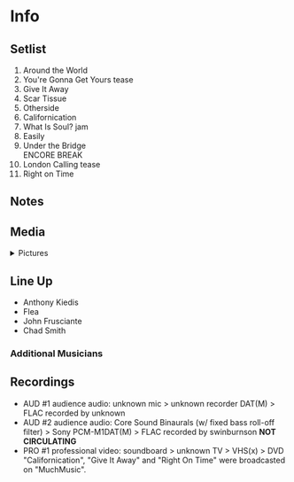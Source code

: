 # Info

## Setlist

1. Around the World
2. You're Gonna Get Yours tease
3. Give It Away
4. Scar Tissue
5. Otherside
6. Californication
7. What Is Soul? jam
8. Easily
9. Under the Bridge
<br> ENCORE BREAK
10. London Calling tease
11. Right on Time

## Notes

## Media 

<details>
  <summary>Pictures</summary>
  <!--<img alt="Setlist" title="Setlist" src="_.jpg" height="200" />
  <img alt="Clipping" title="Clipping" src="_.jpg" height="200" />
  <img alt="Flyer" title="Flyer" src="_.jpg" height="200" />-->
</details>

## Line Up

* Anthony Kiedis
* Flea
* John Frusciante
* Chad Smith

### Additional Musicians

## Recordings

* AUD #1 audience audio: unknown mic > unknown recorder DAT(M) > FLAC recorded by unknown
* AUD #2 audience audio: Core Sound Binaurals (w/ fixed bass roll-off filter) > Sony PCM-M1DAT(M) > FLAC recorded by swinburnson **NOT CIRCULATING**
* PRO #1 professional video: soundboard > unknown TV > VHS(x) > DVD "Californication", "Give It Away" and "Right On Time" were broadcasted on "MuchMusic".
